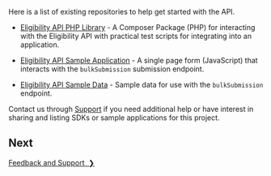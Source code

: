 Here is a list of existing repositories to help get started with the API.

* [Eligibility API PHP Library](https://github.com/CityOfNewYork/eligibilityapi-library-php) -  A Composer Package (PHP) for interacting with the Eligibility API with practical test scripts for integrating into an application.

* [Eligibility API Sample Application](https://github.com/CityOfNewYork/eligibilityapi-sample-app) - A single page form (JavaScript) that interacts with the `bulkSubmission` submission endpoint.

* [Eligibility API Sample Data](/resources/sample_bulk_submission_import.csv) - Sample data for use with the `bulkSubmission` endpoint.

Contact us through [Support](mailto:eligibilityapi@nycopportunity.nyc.gov) if you need additional help or have interest in sharing and listing SDKs or sample applications for this project.

## Next

<a href="feedback-and-support" title="Feedback and Support" class="btn color-secondary-button">Feedback and Support&nbsp;&nbsp;❯</a>
